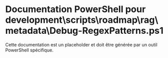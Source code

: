 # Documentation PowerShell pour development\scripts\roadmap\rag\metadata\Debug-RegexPatterns.ps1

Cette documentation est un placeholder et doit être générée par un outil PowerShell spécifique.
